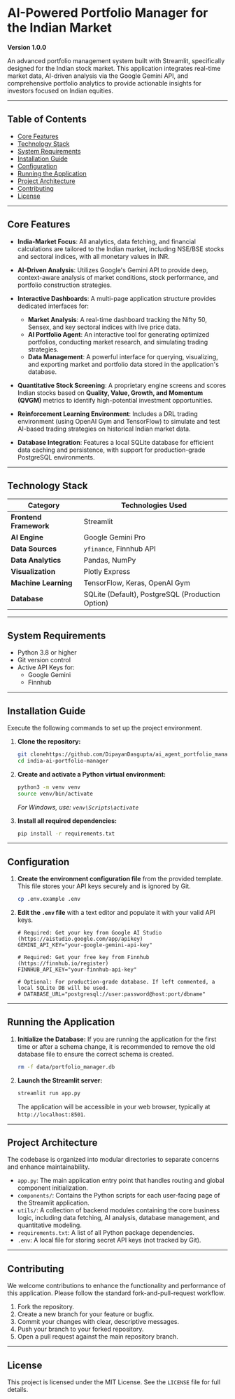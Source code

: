# AI-Powered Portfolio Manager for the Indian Market

**Version 1.0.0**

An advanced portfolio management system built with Streamlit, specifically designed for the Indian stock market. This application integrates real-time market data, AI-driven analysis via the Google Gemini API, and comprehensive portfolio analytics to provide actionable insights for investors focused on Indian equities.

---

## Table of Contents

- [Core Features](#core-features)
- [Technology Stack](#technology-stack)
- [System Requirements](#system-requirements)
- [Installation Guide](#installation-guide)
- [Configuration](#configuration)
- [Running the Application](#running-the-application)
- [Project Architecture](#project-architecture)
- [Contributing](#contributing)
- [License](#license)

---

## Core Features

-   **India-Market Focus**: All analytics, data fetching, and financial calculations are tailored to the Indian market, including NSE/BSE stocks and sectoral indices, with all monetary values in INR.

-   **AI-Driven Analysis**: Utilizes Google's Gemini API to provide deep, context-aware analysis of market conditions, stock performance, and portfolio construction strategies.

-   **Interactive Dashboards**: A multi-page application structure provides dedicated interfaces for:
    -   **Market Analysis**: A real-time dashboard tracking the Nifty 50, Sensex, and key sectoral indices with live price data.
    -   **AI Portfolio Agent**: An interactive tool for generating optimized portfolios, conducting market research, and simulating trading strategies.
    -   **Data Management**: A powerful interface for querying, visualizing, and exporting market and portfolio data stored in the application's database.

-   **Quantitative Stock Screening**: A proprietary engine screens and scores Indian stocks based on **Quality, Value, Growth, and Momentum (QVGM)** metrics to identify high-potential investment opportunities.

-   **Reinforcement Learning Environment**: Includes a DRL trading environment (using OpenAI Gym and TensorFlow) to simulate and test AI-based trading strategies on historical Indian market data.

-   **Database Integration**: Features a local SQLite database for efficient data caching and persistence, with support for production-grade PostgreSQL environments.

---

## Technology Stack

| Category             | Technologies Used                                                                     |
| -------------------- | ------------------------------------------------------------------------------------- |
| **Frontend Framework** | Streamlit                                                                             |
| **AI Engine**        | Google Gemini Pro                                                                     |
| **Data Sources**     | `yfinance`, Finnhub API                                                               |
| **Data Analytics**   | Pandas, NumPy                                                                         |
| **Visualization**    | Plotly Express                                                                        |
| **Machine Learning** | TensorFlow, Keras, OpenAI Gym                                                         |
| **Database**         | SQLite (Default), PostgreSQL (Production Option)                                      |

---

## System Requirements

-   Python 3.8 or higher
-   Git version control
-   Active API Keys for:
    -   Google Gemini
    -   Finnhub

---

## Installation Guide

Execute the following commands to set up the project environment.

1.  **Clone the repository:**
    ```bash
    git clonehttps://github.com/DipayanDasgupta/ai_agent_portfolio_manager.git
    cd india-ai-portfolio-manager
    ```

2.  **Create and activate a Python virtual environment:**
    ```bash
    python3 -m venv venv
    source venv/bin/activate
    ```
    *For Windows, use: `venv\Scripts\activate`*

3.  **Install all required dependencies:**
    ```bash
    pip install -r requirements.txt
    ```

---

## Configuration

1.  **Create the environment configuration file** from the provided template. This file stores your API keys securely and is ignored by Git.
    ```bash
    cp .env.example .env
    ```

2.  **Edit the `.env` file** with a text editor and populate it with your valid API keys.

    ```env
    # Required: Get your key from Google AI Studio (https://aistudio.google.com/app/apikey)
    GEMINI_API_KEY="your-google-gemini-api-key"

    # Required: Get your free key from Finnhub (https://finnhub.io/register)
    FINNHUB_API_KEY="your-finnhub-api-key"

    # Optional: For production-grade database. If left commented, a local SQLite DB will be used.
    # DATABASE_URL="postgresql://user:password@host:port/dbname"
    ```

---

## Running the Application

1.  **Initialize the Database:** If you are running the application for the first time or after a schema change, it is recommended to remove the old database file to ensure the correct schema is created.
    ```bash
    rm -f data/portfolio_manager.db
    ```

2.  **Launch the Streamlit server:**
    ```bash
    streamlit run app.py
    ```
    The application will be accessible in your web browser, typically at `http://localhost:8501`.

---

## Project Architecture

The codebase is organized into modular directories to separate concerns and enhance maintainability.

-   `app.py`: The main application entry point that handles routing and global component initialization.
-   `components/`: Contains the Python scripts for each user-facing page of the Streamlit application.
-   `utils/`: A collection of backend modules containing the core business logic, including data fetching, AI analysis, database management, and quantitative modeling.
-   `requirements.txt`: A list of all Python package dependencies.
-   `.env`: A local file for storing secret API keys (not tracked by Git).

---

## Contributing

We welcome contributions to enhance the functionality and performance of this application. Please follow the standard fork-and-pull-request workflow.

1.  Fork the repository.
2.  Create a new branch for your feature or bugfix.
3.  Commit your changes with clear, descriptive messages.
4.  Push your branch to your forked repository.
5.  Open a pull request against the main repository branch.

---

## License

This project is licensed under the MIT License. See the `LICENSE` file for full details.